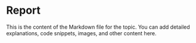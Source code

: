 # Report

This is the content of the Markdown file for the topic.
You can add detailed explanations, code snippets, images, and other content here.
